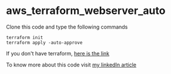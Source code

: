 # aws_terraform_webserver_auto

Clone this code and type the following commands

```
terraform init
terraform apply -auto-approve
```

If you don't have terraform, [here is the link](https://www.terraform.io/downloads.html)

To know more about this code visit [my linkedIn article](https://www.linkedin.com/pulse/using-terraform-create-cloud-infrastructure-code-meher-chaitanya/?published=t&trackingId=9BfWQ7T4QRqSFvNaQMmXtw%3D%3D)
